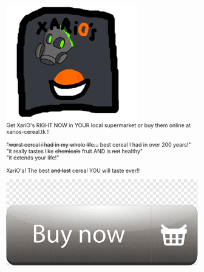 <img src="fuckingcereallol.png" width="343.5" height="305"> <br>
Get XariO's RIGHT NOW in YOUR local supermarket or buy them online at xarios-cereal.tk !<br>
<br>
~~"worst cereal i had in my whole life...~~ best cereal I had in over 200 years!" <br>
"it really tastes like ~~chemicals~~ fruit AND is ~~not~~ healthy" <br>
"it extends your life!" <br>
<br>
XariO's! The best ~~and last~~ cereal YOU will taste ever!!

<a href="https://www.youtube.com/watch?v=dQw4w9WgXcQ" rel="Buy now" width="500" height="200">![Buy now UwU!](buy.png)</a>